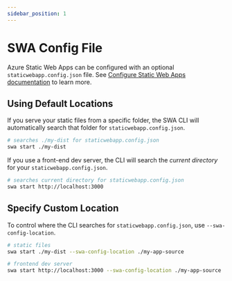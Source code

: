 ```yaml
---
sidebar_position: 1
---
```


# SWA Config File

Azure Static Web Apps can be configured with an optional `staticwebapp.config.json` file. See [Configure Static Web Apps documentation](https://docs.microsoft.com/azure/static-web-apps/configuration) to learn more.

## Using Default Locations

If you serve your static files from a specific folder, the SWA CLI will automatically search that folder for `staticwebapp.config.json`.

```bash
# searches ./my-dist for staticwebapp.config.json
swa start ./my-dist
```

If you use a front-end dev server, the CLI will search the _current directory_ for your `staticwebapp.config.json`.

```bash
# searches current directory for staticwebapp.config.json
swa start http://localhost:3000
```

## Specify Custom Location

To control where the CLI searches for `staticwebapp.config.json`, use `--swa-config-location`.

```bash
# static files
swa start ./my-dist --swa-config-location ./my-app-source

# frontend dev server
swa start http://localhost:3000 --swa-config-location ./my-app-source